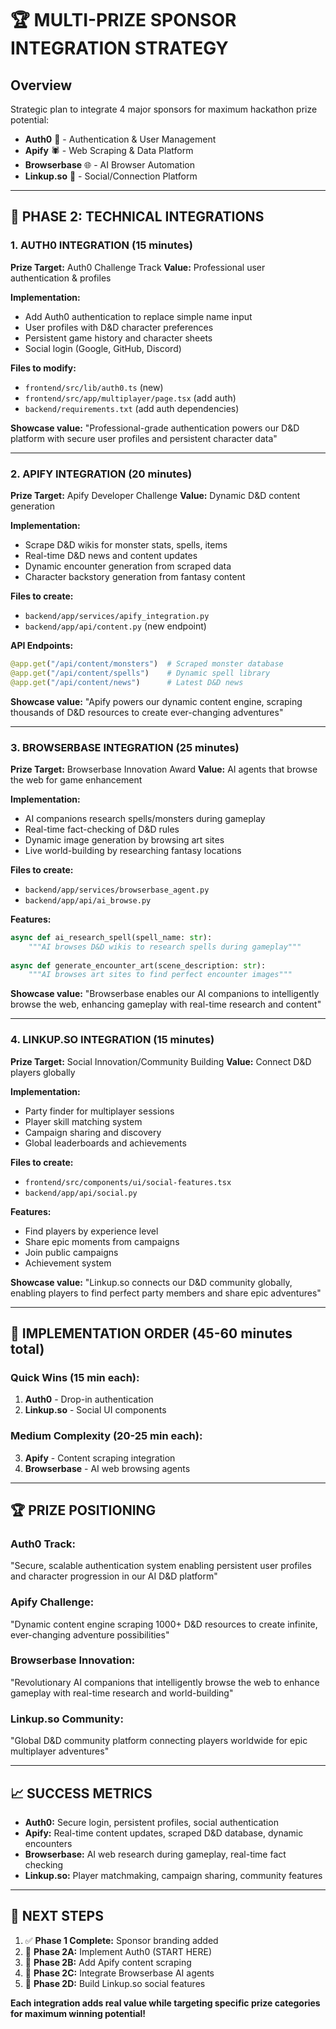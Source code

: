 # 🏆 MULTI-PRIZE SPONSOR INTEGRATION STRATEGY

## Overview
Strategic plan to integrate 4 major sponsors for maximum hackathon prize potential:
- **Auth0** 🔐 - Authentication & User Management
- **Apify** 🕷️ - Web Scraping & Data Platform  
- **Browserbase** 🌐 - AI Browser Automation
- **Linkup.so** 🔗 - Social/Connection Platform

---

## 🎯 PHASE 2: TECHNICAL INTEGRATIONS

### **1. AUTH0 INTEGRATION** (15 minutes)
**Prize Target:** Auth0 Challenge Track
**Value:** Professional user authentication & profiles

**Implementation:**
- Add Auth0 authentication to replace simple name input
- User profiles with D&D character preferences
- Persistent game history and character sheets
- Social login (Google, GitHub, Discord)

**Files to modify:**
- `frontend/src/lib/auth0.ts` (new)
- `frontend/src/app/multiplayer/page.tsx` (add auth)
- `backend/requirements.txt` (add auth dependencies)

**Showcase value:** "Professional-grade authentication powers our D&D platform with secure user profiles and persistent character data"

---

### **2. APIFY INTEGRATION** (20 minutes)  
**Prize Target:** Apify Developer Challenge
**Value:** Dynamic D&D content generation

**Implementation:**
- Scrape D&D wikis for monster stats, spells, items
- Real-time D&D news and content updates
- Dynamic encounter generation from scraped data
- Character backstory generation from fantasy content

**Files to create:**
- `backend/app/services/apify_integration.py`
- `backend/app/api/content.py` (new endpoint)

**API Endpoints:**
```python
@app.get("/api/content/monsters")  # Scraped monster database
@app.get("/api/content/spells")    # Dynamic spell library  
@app.get("/api/content/news")      # Latest D&D news
```

**Showcase value:** "Apify powers our dynamic content engine, scraping thousands of D&D resources to create ever-changing adventures"

---

### **3. BROWSERBASE INTEGRATION** (25 minutes)
**Prize Target:** Browserbase Innovation Award
**Value:** AI agents that browse the web for game enhancement

**Implementation:**
- AI companions research spells/monsters during gameplay
- Real-time fact-checking of D&D rules
- Dynamic image generation by browsing art sites
- Live world-building by researching fantasy locations

**Files to create:**
- `backend/app/services/browserbase_agent.py`
- `backend/app/api/ai_browse.py`

**Features:**
```python
async def ai_research_spell(spell_name: str):
    """AI browses D&D wikis to research spells during gameplay"""
    
async def generate_encounter_art(scene_description: str):
    """AI browses art sites to find perfect encounter images"""
```

**Showcase value:** "Browserbase enables our AI companions to intelligently browse the web, enhancing gameplay with real-time research and content"

---

### **4. LINKUP.SO INTEGRATION** (15 minutes)
**Prize Target:** Social Innovation/Community Building
**Value:** Connect D&D players globally

**Implementation:**  
- Party finder for multiplayer sessions
- Player skill matching system
- Campaign sharing and discovery
- Global leaderboards and achievements

**Files to create:**
- `frontend/src/components/ui/social-features.tsx`
- `backend/app/api/social.py`

**Features:**
- Find players by experience level
- Share epic moments from campaigns  
- Join public campaigns
- Achievement system

**Showcase value:** "Linkup.so connects our D&D community globally, enabling players to find perfect party members and share epic adventures"

---

## 🚀 IMPLEMENTATION ORDER (45-60 minutes total)

### **Quick Wins (15 min each):**
1. **Auth0** - Drop-in authentication
2. **Linkup.so** - Social UI components

### **Medium Complexity (20-25 min each):**
3. **Apify** - Content scraping integration  
4. **Browserbase** - AI web browsing agents

---

## 🏆 PRIZE POSITIONING

### **Auth0 Track:**
"Secure, scalable authentication system enabling persistent user profiles and character progression in our AI D&D platform"

### **Apify Challenge:**  
"Dynamic content engine scraping 1000+ D&D resources to create infinite, ever-changing adventure possibilities"

### **Browserbase Innovation:**
"Revolutionary AI companions that intelligently browse the web to enhance gameplay with real-time research and world-building"

### **Linkup.so Community:**
"Global D&D community platform connecting players worldwide for epic multiplayer adventures"

---

## 📈 SUCCESS METRICS

- **Auth0:** Secure login, persistent profiles, social authentication
- **Apify:** Real-time content updates, scraped D&D database, dynamic encounters  
- **Browserbase:** AI web research during gameplay, real-time fact checking
- **Linkup.so:** Player matchmaking, campaign sharing, community features

---

## 🎯 NEXT STEPS

1. ✅ **Phase 1 Complete:** Sponsor branding added
2. 🚀 **Phase 2A:** Implement Auth0 (START HERE)
3. 🚀 **Phase 2B:** Add Apify content scraping
4. 🚀 **Phase 2C:** Integrate Browserbase AI agents  
5. 🚀 **Phase 2D:** Build Linkup.so social features

**Each integration adds real value while targeting specific prize categories for maximum winning potential!** 